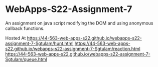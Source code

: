 # WebApps-S22-Assignment-7
An assignment on java script modifying the DOM and using anonymous callback functions.

Hosted At
<https://44-563-web-apps-s22.github.io/webapps-s22-assignment-7-Sgtulam/hunt.html>
<https://44-563-web-apps-s22.github.io/webapps-s22-assignment-7-Sgtulam/reaction.html>
<https://44-563-web-apps-s22.github.io/webapps-s22-assignment-7-Sgtulam/queue.html>
